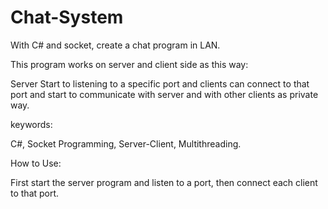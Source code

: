 #  Chat-System

With C# and socket, create a chat program in LAN.

This program works on server and client side as this way:

Server Start to listening to a specific port and clients can connect to that port and start to communicate with server and
with other clients as private way.

keywords:

C#, Socket Programming, Server-Client, Multithreading.

How to Use:

First start the server program and listen to a port, then connect each client to that port.
